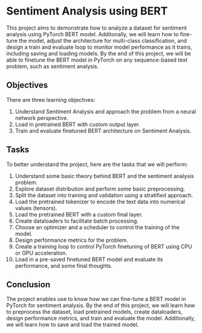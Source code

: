 # Sentiment Analysis using BERT

This project aims to demonstrate how to analyze a dataset for sentiment analysis using PyTorch BERT model. Additonally, we will learn how to fine-tune the model, adjust the architecture for multi-class classification, and design a train and evaluate loop to monitor model performance as it trains, including saving and loading models. By the end of this project, we will be able to finetune the BERT model in PyTorch on any sequence-based text problem, such as sentiment analysis.

## Objectives

There are three learning objectives:

1. Understand Sentiment Analysis and approach the problem from a neural network perspective.
2. Load in pretrained BERT with custom output layer.
3. Train and evaluate finetuned BERT architecture on Sentiment Analysis.


## Tasks

To better understand the project, here are the tasks that we will perform:

1. Understand some basic theory behind BERT and the sentiment analysis problem.
2. Explore dataset distribution and perform some basic preprocessing.
3. Split the dataset into training and validation using a stratified approach.
4. Load the pretrained tokenizer to encode the text data into numerical values (tensors).
5. Load the pretrained BERT with a custom final layer.
6. Create dataloaders to facilitate batch processing.
7. Choose an optimizer and a scheduler to control the training of the model.
8. Design performance metrics for the problem.
9. Create a training loop to control PyTorch finetuning of BERT using CPU or GPU acceleration.
10. Load in a pre-saved finetuned BERT model and evaluate its performance, and some final thoughts.

## Conclusion

The project enables use to know how we can fine-tune a BERT model in PyTorch for sentiment analysis. By the end of this project, we will learn how to preprocess the dataset, load pretrained models, create dataloaders, design performance metrics, and train and evaluate the model. Additionally, we will learn how to save and load the trained model.